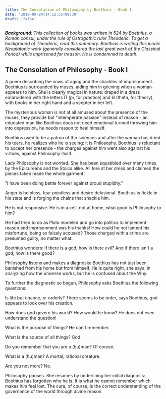```yaml
---
title: The Consolation of Philosophy by Boethius - Book I
date: '2018-09-24T14:12:35+09:30'
draft: 'false'
---
```

_**Background**: This collection of books was written in 524 by Boethius, a Roman consul, under the rule of Ostrogothic ruler Theoderic. To get a background of Theoderic, read this summary. Boethius is writing this iconic Neoplatonic work (generally considered the last great work of the Classical Period) while imprisoned for treason. He is condemned to death._



## The Consolation of Philosophy - Book I

A poem describing the vows of aging and the shackles of imprisonment. Boethius is surrounded by muses, aiding him in grieving when a woman appears to him. She is clearly magical in nature: draped in a dress embroidered with the letters Π (pi, for practice) and Θ (theta, for theory), with books in her right hand and a scepter in her left.

The mysterious woman is not at all amused about the presence of the muses, they provide but "intemperate passion" instead of reason - an educated man like Boethius does not need emotional turmoil throwing him into depression, he needs reason to heal himself.

Boethius used to be a patron of the sciences and after the woman has dried his tears, he realizes who he is seeing: it is Philosophy. Boethius is reluctant to accept her presence - the charges against him went also against his virtues, against Philosophy itself.

Lady Philosophy is not worried. She has been squabbled over many times, by the Epicureans and the Stoics alike. All tore at her dress and claimed the pieces taken made the whole garment.

"I have been doing battle forever against proud stupidity."

Anger is helpless, fear pointless and desire delusional. Boethius is fickle in his state and is forging the chains that shackle him.

He is not responsive. He is in a cell, not at home, what good is Philosophy to him?

He had tried to do as Plato modeled and go into politics to implement reason and imprisonment was his thanks! How could he not lament his misfortune, being so falsely accused? Those charged with a crime are presumed guilty, no matter what.

Boethius wonders: if there is a god, how is there evil? And if there isn't a god, how is there good?

Philosophy listens and makes a diagnosis: Boethius has not just been banished from his home but from himself. He is quite right, she says, in analyzing how the universe works, but he is confused about the Why.

To further the diagnostic so begun, Philosophy asks Boethius the following questions:

Is life but chance, or orderly? There seems to be order, says Boethius, god appears to look over his creation.

How does god govern his world? How would he know? He does not even understand the question!

What is the purpose of things? He can't remember.

What is the source of all things? God.

Do you remember that you are a (hu)man? Of course.

What is a (hu)man? A mortal, rational creature.

Are you not more? No.

Philosophy pauses. She resumes by underlining her initial diagnosis: Boethius has forgotten who he is. It is what he cannot remember which makes him feel lost. The cure, of course, is the correct understanding of the governance of the world through divine reason.

